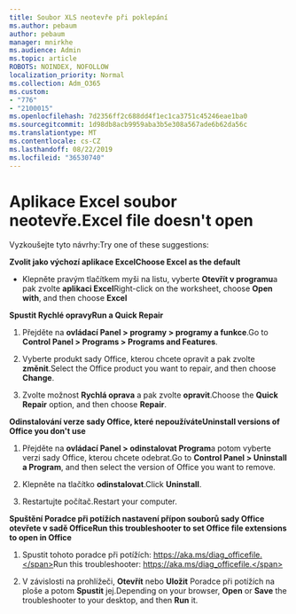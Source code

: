 ```yaml
---
title: Soubor XLS neotevře při poklepání
ms.author: pebaum
author: pebaum
manager: mnirkhe
ms.audience: Admin
ms.topic: article
ROBOTS: NOINDEX, NOFOLLOW
localization_priority: Normal
ms.collection: Adm_O365
ms.custom:
- "776"
- "2100015"
ms.openlocfilehash: 7d2356ff2c688dd4f1ec1ca3751c45246eae1ba0
ms.sourcegitcommit: 1d98db8acb9959aba3b5e308a567ade6b62da56c
ms.translationtype: MT
ms.contentlocale: cs-CZ
ms.lasthandoff: 08/22/2019
ms.locfileid: "36530740"
---
```

# <a name="excel-file-doesnt-open"></a><span data-ttu-id="16b3b-102">Aplikace Excel soubor neotevře.</span><span class="sxs-lookup"><span data-stu-id="16b3b-102">Excel file doesn't open</span></span>

<span data-ttu-id="16b3b-103">Vyzkoušejte tyto návrhy:</span><span class="sxs-lookup"><span data-stu-id="16b3b-103">Try one of these suggestions:</span></span>

<span data-ttu-id="16b3b-104">**Zvolit jako výchozí aplikace Excel**</span><span class="sxs-lookup"><span data-stu-id="16b3b-104">**Choose Excel as the default**</span></span>

* <span data-ttu-id="16b3b-105">Klepněte pravým tlačítkem myši na listu, vyberte **Otevřít v programu**a pak zvolte **aplikaci Excel**</span><span class="sxs-lookup"><span data-stu-id="16b3b-105">Right-click on the worksheet, choose **Open with**, and then choose **Excel**</span></span>

<span data-ttu-id="16b3b-106">**Spustit Rychlé opravy**</span><span class="sxs-lookup"><span data-stu-id="16b3b-106">**Run a Quick Repair**</span></span>

1. <span data-ttu-id="16b3b-107">Přejděte na **ovládací Panel > programy > programy a funkce**.</span><span class="sxs-lookup"><span data-stu-id="16b3b-107">Go to **Control Panel > Programs > Programs and Features**.</span></span>

2. <span data-ttu-id="16b3b-108">Vyberte produkt sady Office, kterou chcete opravit a pak zvolte **změnit**.</span><span class="sxs-lookup"><span data-stu-id="16b3b-108">Select the Office product you want to repair, and then choose **Change**.</span></span>

3. <span data-ttu-id="16b3b-109">Zvolte možnost **Rychlá oprava** a pak zvolte **opravit**.</span><span class="sxs-lookup"><span data-stu-id="16b3b-109">Choose the **Quick Repair** option, and then choose **Repair**.</span></span>

<span data-ttu-id="16b3b-110">**Odinstalování verze sady Office, které nepoužíváte**</span><span class="sxs-lookup"><span data-stu-id="16b3b-110">**Uninstall versions of Office you don't use**</span></span>

1. <span data-ttu-id="16b3b-111">Přejděte na **ovládací Panel > odinstalovat Program**a potom vyberte verzi sady Office, kterou chcete odebrat.</span><span class="sxs-lookup"><span data-stu-id="16b3b-111">Go to **Control Panel > Uninstall a Program**, and then select the version of Office you want to remove.</span></span>

2. <span data-ttu-id="16b3b-112">Klepněte na tlačítko **odinstalovat**.</span><span class="sxs-lookup"><span data-stu-id="16b3b-112">Click **Uninstall**.</span></span>

3. <span data-ttu-id="16b3b-113">Restartujte počítač.</span><span class="sxs-lookup"><span data-stu-id="16b3b-113">Restart your computer.</span></span>

<span data-ttu-id="16b3b-114">**Spuštění Poradce při potížích nastavení přípon souborů sady Office otevřete v sadě Office**</span><span class="sxs-lookup"><span data-stu-id="16b3b-114">**Run this troubleshooter to set Office file extensions to open in Office**</span></span>

1. <span data-ttu-id="16b3b-115">Spustit tohoto poradce při potížích: https://aka.ms/diag_officefile.</span><span class="sxs-lookup"><span data-stu-id="16b3b-115">Run this troubleshooter: https://aka.ms/diag_officefile.</span></span>

2. <span data-ttu-id="16b3b-116">V závislosti na prohlížeči, **Otevřít** nebo **Uložit** Poradce při potížích na ploše a potom **Spustit** jej.</span><span class="sxs-lookup"><span data-stu-id="16b3b-116">Depending on your browser, **Open** or **Save** the troubleshooter to your desktop, and then **Run** it.</span></span>
